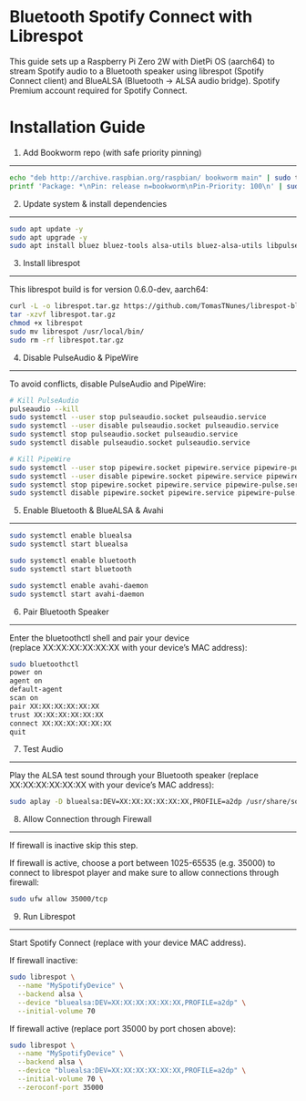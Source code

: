 Bluetooth Spotify Connect with Librespot
=======================================================================

This guide sets up a Raspberry Pi Zero 2W with DietPi OS (aarch64) to stream Spotify audio 
to a Bluetooth speaker using librespot (Spotify Connect client) and BlueALSA 
(Bluetooth → ALSA audio bridge). Spotify Premium account required for Spotify Connect.

Installation Guide
==================

1. Add Bookworm repo (with safe priority pinning)
-------------------------------------------------
```bash
echo "deb http://archive.raspbian.org/raspbian/ bookworm main" | sudo tee /etc/apt/sources.list.d/armbian.list
printf 'Package: *\nPin: release n=bookworm\nPin-Priority: 100\n' | sudo tee --append /etc/apt/preferences.d/limit-bookworm
```

2. Update system & install dependencies
---------------------------------------
```bash
sudo apt update -y
sudo apt upgrade -y
sudo apt install bluez bluez-tools alsa-utils bluez-alsa-utils libpulse0 libasound2 libgcc-s1 avahi-daemon -y
```

3. Install librespot
--------------------
This librespot build is for version 0.6.0-dev, aarch64:

```bash
curl -L -o librespot.tar.gz https://github.com/TomasTNunes/librespot-bluetooh-guide/releases/latest/download/librespot_aarch64.tar.gz
tar -xzvf librespot.tar.gz
chmod +x librespot
sudo mv librespot /usr/local/bin/
sudo rm -rf librespot.tar.gz
```

4. Disable PulseAudio & PipeWire
--------------------------------
To avoid conflicts, disable PulseAudio and PipeWire:

```bash
# Kill PulseAudio
pulseaudio --kill
sudo systemctl --user stop pulseaudio.socket pulseaudio.service
sudo systemctl --user disable pulseaudio.socket pulseaudio.service
sudo systemctl stop pulseaudio.socket pulseaudio.service
sudo systemctl disable pulseaudio.socket pulseaudio.service
```

```bash
# Kill PipeWire
sudo systemctl --user stop pipewire.socket pipewire.service pipewire-pulse.service
sudo systemctl --user disable pipewire.socket pipewire.service pipewire-pulse.service
sudo systemctl stop pipewire.socket pipewire.service pipewire-pulse.service
sudo systemctl disable pipewire.socket pipewire.service pipewire-pulse.service
```

5. Enable Bluetooth & BlueALSA & Avahi
-------------------------------
```bash
sudo systemctl enable bluealsa
sudo systemctl start bluealsa

sudo systemctl enable bluetooth
sudo systemctl start bluetooth

sudo systemctl enable avahi-daemon
sudo systemctl start avahi-daemon
```

6. Pair Bluetooth Speaker
--------------------------
Enter the bluetoothctl shell and pair your device  
(replace XX:XX:XX:XX:XX:XX with your device’s MAC address):

```bash
sudo bluetoothctl
power on
agent on
default-agent
scan on
pair XX:XX:XX:XX:XX:XX
trust XX:XX:XX:XX:XX:XX
connect XX:XX:XX:XX:XX:XX
quit
```

7. Test Audio
--------------
Play the ALSA test sound through your Bluetooth speaker
(replace XX:XX:XX:XX:XX:XX with your device’s MAC address):

```bash
sudo aplay -D bluealsa:DEV=XX:XX:XX:XX:XX:XX,PROFILE=a2dp /usr/share/sounds/alsa/Front_Center.wav
```
8. Allow Connection through Firewall
--------------
If firewall is inactive skip this step.

If firewall is active, choose a port between 1025-65535 (e.g. 35000) to connect to librespot player and make sure to allow connections through firewall:

```bash
sudo ufw allow 35000/tcp
```
9. Run Librespot
----------------
Start Spotify Connect (replace with your device MAC address).

If firewall inactive:
```bash
sudo librespot \
  --name "MySpotifyDevice" \
  --backend alsa \
  --device "bluealsa:DEV=XX:XX:XX:XX:XX:XX,PROFILE=a2dp" \
  --initial-volume 70
```

If firewall active (replace port 35000 by port chosen above):
```bash
sudo librespot \
  --name "MySpotifyDevice" \
  --backend alsa \
  --device "bluealsa:DEV=XX:XX:XX:XX:XX:XX,PROFILE=a2dp" \
  --initial-volume 70 \
  --zeroconf-port 35000 
```

